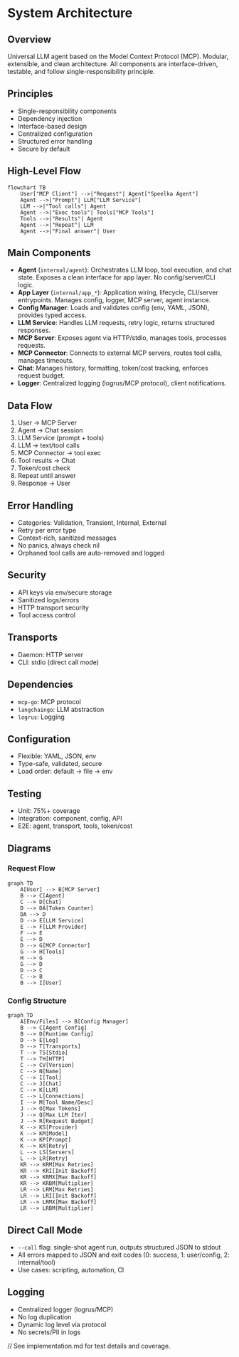 # System Architecture

## Overview
Universal LLM agent based on the Model Context Protocol (MCP). Modular, extensible, and clean architecture. All components are interface-driven, testable, and follow single-responsibility principle.

## Principles
- Single-responsibility components
- Dependency injection
- Interface-based design
- Centralized configuration
- Structured error handling
- Secure by default

## High-Level Flow
```mermaid
flowchart TB
    User["MCP Client"] -->|"Request"| Agent["Speelka Agent"]
    Agent -->|"Prompt"| LLM["LLM Service"]
    LLM -->|"Tool calls"| Agent
    Agent -->|"Exec tools"| Tools["MCP Tools"]
    Tools -->|"Results"| Agent
    Agent -->|"Repeat"| LLM
    Agent -->|"Final answer"| User
```

## Main Components
- **Agent** (`internal/agent`): Orchestrates LLM loop, tool execution, and chat state. Exposes a clean interface for app layer. No config/server/CLI logic.
- **App Layer** (`internal/app_*`): Application wiring, lifecycle, CLI/server entrypoints. Manages config, logger, MCP server, agent instance.
- **Config Manager**: Loads and validates config (env, YAML, JSON), provides typed access.
- **LLM Service**: Handles LLM requests, retry logic, returns structured responses.
- **MCP Server**: Exposes agent via HTTP/stdio, manages tools, processes requests.
- **MCP Connector**: Connects to external MCP servers, routes tool calls, manages timeouts.
- **Chat**: Manages history, formatting, token/cost tracking, enforces request budget.
- **Logger**: Centralized logging (logrus/MCP protocol), client notifications.

## Data Flow
1. User → MCP Server
2. Agent → Chat session
3. LLM Service (prompt + tools)
4. LLM → text/tool calls
5. MCP Connector → tool exec
6. Tool results → Chat
7. Token/cost check
8. Repeat until answer
9. Response → User

## Error Handling
- Categories: Validation, Transient, Internal, External
- Retry per error type
- Context-rich, sanitized messages
- No panics, always check nil
- Orphaned tool calls are auto-removed and logged

## Security
- API keys via env/secure storage
- Sanitized logs/errors
- HTTP transport security
- Tool access control

## Transports
- Daemon: HTTP server
- CLI: stdio (direct call mode)

## Dependencies
- `mcp-go`: MCP protocol
- `langchaingo`: LLM abstraction
- `logrus`: Logging

## Configuration
- Flexible: YAML, JSON, env
- Type-safe, validated, secure
- Load order: default → file → env

## Testing
- Unit: 75%+ coverage
- Integration: component, config, API
- E2E: agent, transport, tools, token/cost

## Diagrams
### Request Flow
```mermaid
graph TD
    A[User] --> B[MCP Server]
    B --> C[Agent]
    C --> D[Chat]
    D --> DA[Token Counter]
    DA --> D
    D --> E[LLM Service]
    E --> F[LLM Provider]
    F --> E
    E --> D
    D --> G[MCP Connector]
    G --> H[Tools]
    H --> G
    G --> D
    D --> C
    C --> B
    B --> I[User]
```

### Config Structure
```mermaid
graph TD
    A[Env/Files] --> B[Config Manager]
    B --> C[Agent Config]
    B --> D[Runtime Config]
    D --> E[Log]
    D --> T[Transports]
    T --> TS[Stdio]
    T --> TH[HTTP]
    C --> CV[Version]
    C --> N[Name]
    C --> I[Tool]
    C --> J[Chat]
    C --> K[LLM]
    C --> L[Connections]
    I --> M[Tool Name/Desc]
    J --> O[Max Tokens]
    J --> Q[Max LLM Iter]
    J --> R[Request Budget]
    K --> KS[Provider]
    K --> KM[Model]
    K --> KP[Prompt]
    K --> KR[Retry]
    L --> LS[Servers]
    L --> LR[Retry]
    KR --> KRM[Max Retries]
    KR --> KRI[Init Backoff]
    KR --> KRMX[Max Backoff]
    KR --> KRBM[Multiplier]
    LR --> LRM[Max Retries]
    LR --> LRI[Init Backoff]
    LR --> LRMX[Max Backoff]
    LR --> LRBM[Multiplier]
```

## Direct Call Mode
- `--call` flag: single-shot agent run, outputs structured JSON to stdout
- All errors mapped to JSON and exit codes (0: success, 1: user/config, 2: internal/tool)
- Use cases: scripting, automation, CI

## Logging
- Centralized logger (logrus/MCP)
- No log duplication
- Dynamic log level via protocol
- No secrets/PII in logs

// See implementation.md for test details and coverage.
